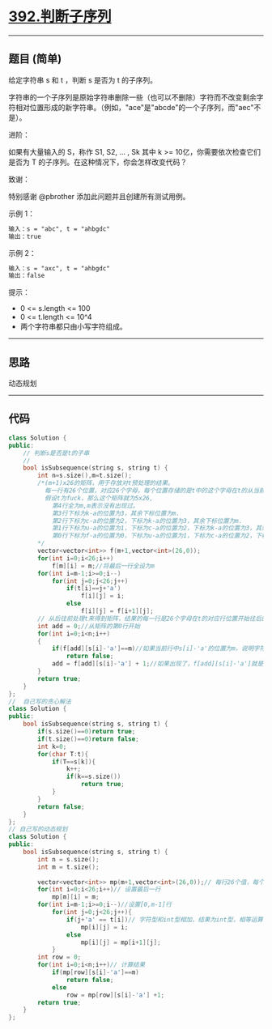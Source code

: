 # [392.判断子序列](https://leetcode.cn/problems/is-subsequence/description/)

---

## 题目 (简单)

给定字符串 s 和 t ，判断 s 是否为 t 的子序列。  

字符串的一个子序列是原始字符串删除一些（也可以不删除）字符而不改变剩余字符相对位置形成的新字符串。（例如，"ace"是"abcde"的一个子序列，而"aec"不是）。  

进阶：  

如果有大量输入的 S，称作 S1, S2, ... , Sk 其中 k >= 10亿，你需要依次检查它们是否为 T 的子序列。在这种情况下，你会怎样改变代码？  

致谢：  

特别感谢 @pbrother 添加此问题并且创建所有测试用例。  

示例 1：  

```markdown
输入：s = "abc", t = "ahbgdc"
输出：true
```

示例 2：  

```markdown
输入：s = "axc", t = "ahbgdc"
输出：false
```

提示：  

- 0 <= s.length <= 100
- 0 <= t.length <= 10^4
- 两个字符串都只由小写字符组成。

---

## 思路

动态规划

---

## 代码

```C++
class Solution {
public:
    // 判断s是否是t的子串
    // 
    bool isSubsequence(string s, string t) {
        int n=s.size(),m=t.size();
        /*(m+1)x26的矩阵，用于存放对t预处理的结果。
          每一行有26个位置，对应26个字母，每个位置存储的是t中的这个字母在t的从当前字母开始往后的子串中首次出现的相对t的下标（如果没出现，就为m）。
          假设t为fuck，那么这个矩阵就为5x26,
            第4行全为m,m表示没有出现过。
            第3行下标为k-a的位置为3，其余下标位置为m.
            第2行下标为c-a的位置为2，下标为k-a的位置为3，其余下标位置为m. 
            第1行下标为u-a的位置为1，下标为c-a的位置为2，下标为k-a的位置为3，其余下标位置为m. 
            第0行下标为f-a的位置为0，下标为u-a的位置为1，下标为c-a的位置为2，下标为k-a的位置为3，其余下标位置为m. 
        */
        vector<vector<int>> f(m+1,vector<int>(26,0));
        for(int i=0;i<26;i++)
            f[m][i] = m;//将最后一行全设为m
        for(int i=m-1;i>=0;i--)
            for(int j=0;j<26;j++)
                if(t[i]==j+'a')
                    f[i][j] = i;
                else
                    f[i][j] = f[i+1][j];
        // 从后往前处理t来得到矩阵，结果的每一行是26个字母在t的对应行位置开始往后的子串中首次出现的相对于t的下标（没有出现就为m)
        int add = 0;//从矩阵的第0行开始
        for(int i=0;i<n;i++)
        {
            if(f[add][s[i]-'a']==m)//如果当前行中s[i]-'a'的位置为m，说明字符s[i]在t的从当前行位置往后的子串中没有出现，也就找不到匹配
                return false;
            add = f[add][s[i]-'a'] + 1;//如果出现了，f[add][s[i]-'a']就是s[i]在t中首次的下标，+1从t的下一个字符开始匹配s的下一个字符
        }
        return true;
    }
};
//  自己写的贪心解法 
class Solution {
public:
    bool isSubsequence(string s, string t) {
        if(s.size()==0)return true;
        if(t.size()==0)return false;
        int k=0;
        for(char T:t){
            if(T==s[k]){
                k++;
                if(k==s.size())
                    return true;
            }
        }
        return false;
    }
};
// 自己写的动态规划
class Solution {
public:
    bool isSubsequence(string s, string t) {
        int n = s.size();
        int m = t.size();
        
        vector<vector<int>> mp(m+1,vector<int>(26,0));// 每行26个值，每个值表示对应的字母在后面首次出现的行号
        for(int i=0;i<26;i++)// 设置最后一行
            mp[m][i] = m;
        for(int i=m-1;i>=0;i--)//设置[0,m-1]行
            for(int j=0;j<26;j++){
                if(j+'a' == t[i])// 字符型和int型相加，结果为int型，相等运算符判断时会将右侧的字符型提升（隐式类型转换）为int型来判断
                    mp[i][j] = i;
                else
                    mp[i][j] = mp[i+1][j];
            }
        int row = 0;
        for(int i=0;i<n;i++)// 计算结果
            if(mp[row][s[i]-'a']==m)
                return false;
            else
                row = mp[row][s[i]-'a'] +1;
        return true;
    }
};
```

